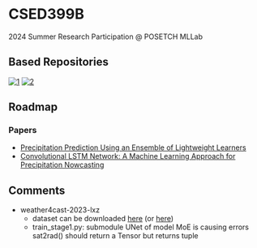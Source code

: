 # CSED399B
2024 Summer Research Participation @ POSETCH MLLab

## Based Repositories
[![1](https://img.shields.io/static/v1?label=lxz1217&message=weather4cast-2023-lxz&color=181717)](https://github.com/lxz1217/weather4cast-2023-lxz)
[![2](https://img.shields.io/static/v1?label=jhhuang96&message=ConvLSTM-PyTorch&color=181717)](https://github.com/jhhuang96/ConvLSTM-PyTorch)

## Roadmap
### Papers
* [Precipitation Prediction Using an Ensemble of Lightweight Learners](https://arxiv.org/abs/2401.09424)
* [Convolutional LSTM Network: A Machine Learning Approach for Precipitation Nowcasting](https://arxiv.org/abs/1506.04214)

### 


## Comments
* weather4cast-2023-lxz
  * dataset can be downloaded [here](https://weather4cast.net/get-the-data/) (or [here](https://cds.climate.copernicus.eu/#!/home))
  * train_stage1.py: submodule UNet of model MoE is causing errors
    sat2rad() should return a Tensor but returns tuple
